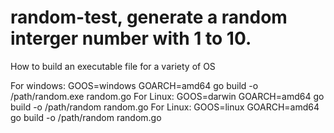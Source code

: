 # random-test, generate a random interger number with 1 to 10.

How to build an executable file for a variety of OS

For windows:
GOOS=windows GOARCH=amd64 go build -o /path/random.exe random.go
For Linux:
GOOS=darwin GOARCH=amd64 go build -o /path/random random.go
For Linux:
GOOS=linux GOARCH=amd64 go build -o /path/random random.go
